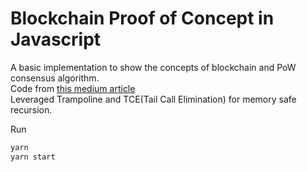# Blockchain Proof of Concept in Javascript
A basic implementation to show the concepts of blockchain and PoW consensus algorithm.  
Code from [this medium article](https://itnext.io/writing-a-blockchain-in-node-js-cd3e903226cf)  
Leveraged Trampoline and TCE(Tail Call Elimination) for memory safe recursion.  

Run

```bash
yarn
yarn start
```
